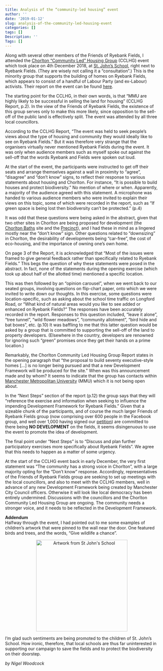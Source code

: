```yaml
---
title: Analysis of the “community-led housing” event
author: ''
date: '2019-01-12'
slug: analysis-of-the-community-led-housing-event
categories: []
tags: []
Description: ''
Tags: []
---
```


Along with several other members of the Friends of Ryebank Fields, I attended the [Chorlton “Community Led” Housing Group](https://chorltoncommunityledhousing.org/) (CCLHG) event which took place on 4th December 2018, at [St. John’s School](https://stjohnsrc.net/), right next to Ryebank Fields. (They are wisely not calling it a “consultation”.) This is the minority group that supports the building of homes on Ryebank Fields, which appears to consist of a handful of Labour Party (and ex-Labour) activists. Their report on the event can be found [here](https://chorltoncommunityledhousing.org/wp-content/uploads/2018/12/Report-of-CCLHG-public-event-4-December-18.pdf).

The starting point for the CCLHG, in their own words, is that “MMU are highly likely to be successful in selling the land for housing” (CCLHG Report, p.2). In the view of the Friends of Ryebank Fields, the existence of this group serves only to make this more likely, since opposition to the sell-off of the public land is effectively split. The event was attended by all three local councillors. 

According to the CCLHG Report, “The event was held to seek people’s views about the type of housing and community they would ideally like to see on Ryebank Fields.” But it was therefore very strange that the organisers virtually never mentioned Ryebank Fields during the event. It was only when audience members such as myself spoke out against the sell-off that the words Ryebank and Fields were spoken out loud. 

At the start of the event, the participants were instructed to get off their seats and arrange themselves against a wall in proximity to “agree”, “disagree” and “don’t know” signs, to reflect their response to various statements about housing and Chorlton. For instance, “It is possible to build houses and protect biodiversity.” No mention of where or when. Apparently, a majority of the audience agreed with this statement. A microphone was handed to various audience members who were invited to explain their views on this topic, some of which were recorded in the report, such as “If green space is being lost then biodiversity can’t be protected.” (p.4)

It was odd that these questions were being asked in the abstract, given that two other sites in Chorlton are being proposed for development (the [Chorlton Baths](https://secure.manchester.gov.uk/info/200024/consultations_and_surveys/7576/consultation_on_new_housing_and_redevelopment_in_chorlton/5) site and the [Precinct](https://secure.manchester.gov.uk/info/200024/consultations_and_surveys/7576/consultation_on_new_housing_and_redevelopment_in_chorlton/3)), and I had these in mind as a lingered mostly near the “don’t know” sign. Other questions related to “downsizing” in Chorlton, the desirability of developments being “car-free”, the cost of eco-housing, and the importance of owning one’s own home. 

On page 3 of the Report, it is acknowledged that “Most of the issues were framed to give general feedback rather than specifically related to Ryebank Fields.” This begs the question of why these statements were posed in the abstract. In fact, none of the statements during the opening exercise (which took up about half of the allotted time) mentioned a specific location. 

This was then followed by an “opinion carousel”, when we went back to our seated groups, involving questions on flip-chart paper, onto which we were invited to write down our thoughts. In this exercise, some questions were location-specific, such as asking about the school time traffic on Longford Road, or “What kind of natural areas would you like to see added or enhanced on Ryebank Fields?” The responses have been accurately recorded in the report. Responses to this question included, “leave it alone”, “tree tunnel”, “wild flower meadows”, “community allotment”, “bird hide and bat boxes”, etc. (p.10) It was baffling to me that this latter question would be asked by a group that is committed to supporting the sell-off of the land to property developers. (Elsewhere in the country, developers are renowned for ignoring such “green” promises once they get their hands on a prime location.)

Remarkably, the Chorlton Community Led Housing Group Report states in the opening paragraph that “the proposal to build seventy executive-style homes […] is no longer being pursued and that a new Development Framework will be produced for the site.” When was this announcement made and by whom? It seems to indicate that the group has contacts within [Manchester Metropolitan University](https://www2.mmu.ac.uk/) (MMU) which it is not being open about. 

In the “Next Steps” section of the report (p.12) the group says that they will “reference the exercise and information when seeking to influence the impending Development Framework for Ryebank Fields.” Given that a sizeable chunk of the participants, and of course the much larger Friends of Ryebank Fields group (now comprising over 600 people in the Facebook group, and well over 1,000 having signed our [petition](https://you.38degrees.org.uk/petitions/give-ryebank-fields-back-to-the-people)) are committed to there being **NO DEVELOPMENT** on the fields, it seems disingenuous to use the event to promote the idea of development. 

The final point under “Next Steps” is to “Discuss and plan further participatory exercises more specifically about Ryebank Fields”. We agree that this needs to happen as a matter of some urgency. 

At the start of the CCLHG event back in early December, the very first statement was “The community has a strong voice in Chorlton”, with a large majority opting for the “Don’t know” response. Accordingly, representatives of the Friends of Ryebank Fields group are seeking to set up meetings with the local councillors, and also to meet with the CCLHG members, well in advance of any new Development Framework being created by Manchester City Council officers. Otherwise it will look like local democracy has been entirely undermined. Discussions with the councillors and the Chorlton Community Led Housing Group are ongoing. The community needs a stronger voice, and it needs to be reflected in the Development Framework. 

**Addendum**   
Halfway through the event, I had pointed out to me some examples of children’s artwork that were pinned to the wall near the door. One featured birds and trees, and the words, “Give wildlife a chance”. 

<div align="center"><p><img src="/post/2019-01-12-analysis-of-the-community-led-housing-event_files/Give_wildlife_a_chance.jpg" alt="Artwork from St John's School" width="300px"></p></div>

I’m glad such sentiments are being promoted to the children of St. John’s School. How ironic, therefore, that local schools are thus far uninterested in supporting our campaign to save the fields and to protect the biodiversity on their doorstep. 

*by Nigel Woodcock*